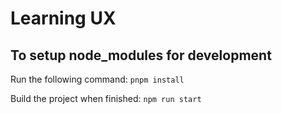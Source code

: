 # Learning UX

## To setup node_modules for development
Run the following command:
`pnpm install`

Build the project when finished:
`npm run start`